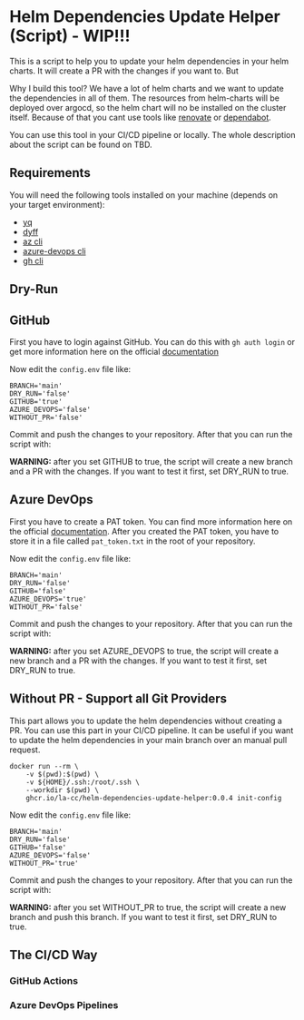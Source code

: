 # Helm Dependencies Update Helper (Script) - WIP!!!

This is a script to help you to update your helm dependencies in your helm charts. It will create a PR with the changes if you want to. But

Why I build this tool? We have a lot of helm charts and we want to update the dependencies in all of them.
The resources from helm-charts will be deployed over argocd, so the helm chart will no be installed on the cluster itself.
Because of that you cant use tools like [renovate](https://github.com/renovatebot/helm-charts) or [dependabot](https://github.com/dependabot).

You can use this tool in your CI/CD pipeline or locally. The whole description about the script can be found on TBD.

## Requirements

You will need the following tools installed on your machine (depends on your target environment):

- [yq](https://github.com/mikefarah/yq)
- [dyff](https://github.com/homeport/dyff)
- [az cli](https://learn.microsoft.com/en-us/cli/azure/install-azure-cli)
- [azure-devops cli](https://learn.microsoft.com/en-us/azure/devops/cli/?view=azure-devops)
- [gh cli](https://cli.github.com/manual/installation)

## Dry-Run

## GitHub

First you have to login against GitHub. You can do this with `gh auth login` or get more information here on the official [documentation](https://cli.github.com/manual/gh_auth_login)

Now edit the `config.env` file like:

    BRANCH='main'
    DRY_RUN='false'
    GITHUB='true'
    AZURE_DEVOPS='false'
    WITHOUT_PR='false'

Commit and push the changes to your repository. After that you can run the script with:

**WARNING:** after you set GITHUB to true, the script will create a new branch and a PR with the changes. If you want to test it first, set DRY_RUN to true.

## Azure DevOps

First you have to create a PAT token. You can find more information here on the official [documentation](https://docs.microsoft.com/en-us/azure/devops/organizations/accounts/use-personal-access-tokens-to-authenticate?view=azure-devops&tabs=preview-page). After you created the PAT token, you have to store it in a file called `pat_token.txt` in the root of your repository.

Now edit the `config.env` file like:

    BRANCH='main'
    DRY_RUN='false'
    GITHUB='false'
    AZURE_DEVOPS='true'
    WITHOUT_PR='false'

Commit and push the changes to your repository. After that you can run the script with:

**WARNING:** after you set AZURE_DEVOPS to true, the script will create a new branch and a PR with the changes. If you want to test it first, set DRY_RUN to true.

## Without PR - Support all Git Providers

This part allows you to update the helm dependencies without creating a PR. You can use this part in your CI/CD pipeline.
It can be useful if you want to update the helm dependencies in your main branch over an manual pull request.

    docker run --rm \
        -v $(pwd):$(pwd) \
        -v ${HOME}/.ssh:/root/.ssh \
        --workdir $(pwd) \
        ghcr.io/la-cc/helm-dependencies-update-helper:0.0.4 init-config

Now edit the `config.env` file like:

    BRANCH='main'
    DRY_RUN='false'
    GITHUB='false'
    AZURE_DEVOPS='false'
    WITHOUT_PR='true'

Commit and push the changes to your repository. After that you can run the script with:

**WARNING:** after you set WITHOUT_PR to true, the script will create a new branch and push this branch. If you want to test it first, set DRY_RUN to true.

## The CI/CD Way

### GitHub Actions

### Azure DevOps Pipelines
